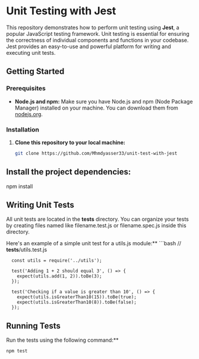 # Unit Testing with Jest

This repository demonstrates how to perform unit testing using **Jest**, a popular JavaScript testing framework. Unit testing is essential for ensuring the correctness of individual components and functions in your codebase. Jest provides an easy-to-use and powerful platform for writing and executing unit tests.

## Getting Started

### Prerequisites

- **Node.js and npm:** Make sure you have Node.js and npm (Node Package Manager) installed on your machine. You can download them from [nodejs.org](https://nodejs.org/).

### Installation

1. **Clone this repository to your local machine:**
   ```bash
   git clone https://github.com/Mhmdyasser33/unit-test-with-jest

## Install the project dependencies: 
npm install 

## Writing Unit Tests
All unit tests are located in the __tests__ directory. You can organize your tests by creating files named like filename.test.js or filename.spec.js inside this directory.

Here's an example of a simple unit test for a utils.js module:**
      ```bash
      // __tests__/utils.test.js
      
      const utils = require('../utils');
      
      test('Adding 1 + 2 should equal 3', () => {
        expect(utils.add(1, 2)).toBe(3);
      });
      
      test('Checking if a value is greater than 10', () => {
        expect(utils.isGreaterThan10(15)).toBe(true);
        expect(utils.isGreaterThan10(8)).toBe(false);
      });
## Running Tests
Run the tests using the following command:**
   ```bash
   npm test















   
